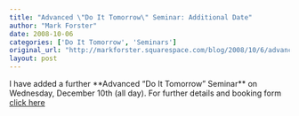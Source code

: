 ```yaml
---
title: "Advanced \"Do It Tomorrow\" Seminar: Additional Date"
author: "Mark Forster"
date: 2008-10-06
categories: ['Do It Tomorrow', 'Seminars']
original_url: "http://markforster.squarespace.com/blog/2008/10/6/advanced-do-it-tomorrow-seminar-additional-date.html"
layout: post
---
```


I have added a further \*\*Advanced “Do It Tomorrow” Seminar\*\* on Wednesday, December 10th (all day).
For further details and booking form [click here](/seminars/)
